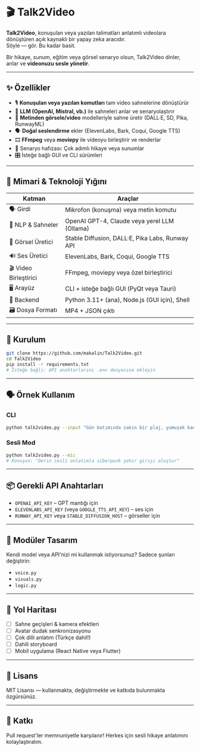 # 🎬 Talk2Video

**Talk2Video**, konuşulan veya yazılan talimatları anlatımlı videolara dönüştüren açık kaynaklı bir yapay zeka aracıdır.  
Söyle — gör. Bu kadar basit.

Bir hikaye, sunum, eğitim veya görsel senaryo olsun, Talk2Video dinler, anlar ve **videonuzu sesle yönetir**.

---

## ✨ Özellikler

- 🎙️ **Konuşulan veya yazılan komutları** tam video sahnelerine dönüştürür
- 🧠 **LLM (OpenAI, Mistral, vb.)** ile sahneleri anlar ve senaryolaştırır
- 📸 **Metinden görsele/video** modelleriyle sahne üretir (DALL·E, SD, Pika, RunwayML)
- 🗣️ **Doğal seslendirme** ekler (ElevenLabs, Bark, Coqui, Google TTS)
- 🎞️ **FFmpeg** veya **moviepy** ile videoyu birleştirir ve renderlar
- 🧾 Senaryo hafızası: Çok adımlı hikaye veya sunumlar
- 🎛️ İsteğe bağlı GUI ve CLI sürümleri

---

## 🧠 Mimari & Teknoloji Yığını

| Katman | Araçlar |
|-------|-------|
| 🗣️ Girdi | Mikrofon (konuşma) veya metin komutu |
| 💬 NLP & Sahneler | OpenAI GPT-4, Claude veya yerel LLM (Ollama) |
| 🎨 Görsel Üretici | Stable Diffusion, DALL·E, Pika Labs, Runway API |
| 🔊 Ses Üretici | ElevenLabs, Bark, Coqui, Google TTS |
| 🎬 Video Birleştirici | FFmpeg, moviepy veya özel birleştirici |
| 🖥️ Arayüz | CLI + isteğe bağlı GUI (PyQt veya Tauri) |
| 🧰 Backend | Python 3.11+ (ana), Node.js (GUI için), Shell |
| 🗃️ Dosya Formatı | MP4 + JSON çıktı |

---

## 🔧 Kurulum

```bash
git clone https://github.com/makalin/Talk2Video.git
cd Talk2Video
pip install -r requirements.txt
# İsteğe bağlı: API anahtarlarını .env dosyasına ekleyin
```

---

## 🗣️ Örnek Kullanım

### CLI

```bash
python talk2video.py --input "Gün batımında sakin bir plaj, yumuşak kadın sesiyle anlatım"
```

### Sesli Mod

```bash
python talk2video.py --mic
# Konuşun: "Derin sesli anlatımla siberpunk şehir girişi oluştur"
```

---

## 📦 Gerekli API Anahtarları

* `OPENAI_API_KEY` – GPT mantığı için
* `ELEVENLABS_API_KEY` (veya `GOOGLE_TTS_API_KEY`) – ses için
* `RUNWAY_API_KEY` veya `STABLE_DIFFUSION_HOST` – görseller için

---

## 🔌 Modüler Tasarım

Kendi model veya API'nizi mi kullanmak istiyorsunuz? Sadece şunları değiştirin:

* `voice.py`
* `visuals.py`
* `logic.py`

---

## 🧪 Yol Haritası

* [ ] Sahne geçişleri & kamera efektleri
* [ ] Avatar dudak senkronizasyonu
* [ ] Çok dilli anlatım (Türkçe dahil!)
* [ ] Dahili storyboard
* [ ] Mobil uygulama (React Native veya Flutter)

---

## 🤖 Lisans

MIT Lisansı — kullanmakta, değiştirmekte ve katkıda bulunmakta özgürsünüz.

---

## 🙌 Katkı

Pull request'ler memnuniyetle karşılanır!
Herkes için sesli hikaye anlatımını kolaylaştıralım. 